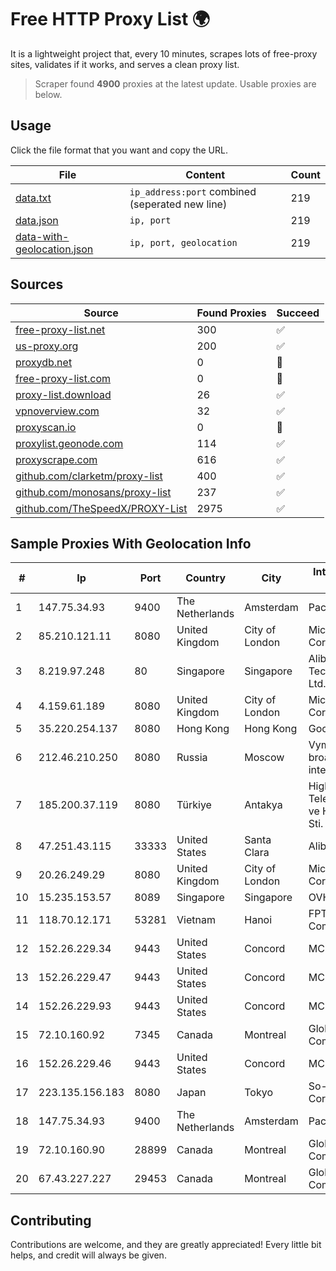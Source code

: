 
# Free HTTP Proxy List 🌍

It is a lightweight project that, every 10 minutes, scrapes lots of free-proxy sites, validates if it works, and serves a clean proxy list.


> Scraper found **4900** proxies at the latest update. Usable proxies are below.

## Usage

Click the file format that you want and copy the URL.


|File|Content|Count|
|----|-------|-----|
|[data.txt](https://raw.githubusercontent.com/themiralay/Proxy-List-World/master/data.txt)|`ip_address:port` combined (seperated new line)|219|
|[data.json](https://raw.githubusercontent.com/themiralay/Proxy-List-World/master/data.json)|`ip, port`|219|
|[data-with-geolocation.json](https://raw.githubusercontent.com/themiralay/Proxy-List-World/master/data-with-geolocation.json)|`ip, port, geolocation`|219|

## Sources

|Source|Found Proxies|Succeed|
|------|-------------|-------|
|[free-proxy-list.net](https://free-proxy-list.net)|300|✅|
|[us-proxy.org](https://www.us-proxy.org)|200|✅|
|[proxydb.net](http://proxydb.net)|0|🚫|
|[free-proxy-list.com](https://free-proxy-list.com/?page=&port=&type%5B%5D=http&type%5B%5D=https&up_time=0&search=Search)|0|🚫|
|[proxy-list.download](https://www.proxy-list.download/HTTP)|26|✅|
|[vpnoverview.com](https://vpnoverview.com/privacy/anonymous-browsing/free-proxy-servers)|32|✅|
|[proxyscan.io](https://www.proxyscan.io)|0|🚫|
|[proxylist.geonode.com](https://proxylist.geonode.com/api/proxy-list?limit=300&page=1&sort_by=lastChecked&sort_type=desc&protocols=http,https)|114|✅|
|[proxyscrape.com](https://api.proxyscrape.com/v2/?request=displayproxies&protocol=http&timeout=10000&country=all&ssl=all&anonymity=all)|616|✅|
|[github.com/clarketm/proxy-list](https://raw.githubusercontent.com/clarketm/proxy-list/master/proxy-list-raw.txt)|400|✅|
|[github.com/monosans/proxy-list](https://raw.githubusercontent.com/monosans/proxy-list/main/proxies/http.txt)|237|✅|
|[github.com/TheSpeedX/PROXY-List](https://raw.githubusercontent.com/TheSpeedX/PROXY-List/master/http.txt)|2975|✅|


## Sample Proxies With Geolocation Info

|#|Ip|Port|Country|City|Internet Service Provider|
|-|--|----|-------|----|-------------------------|
|1|147.75.34.93|9400|The Netherlands|Amsterdam|Packet Host, Inc.|
|2|85.210.121.11|8080|United Kingdom|City of London|Microsoft Corporation|
|3|8.219.97.248|80|Singapore|Singapore|Alibaba (US) Technology Co., Ltd.|
|4|4.159.61.189|8080|United Kingdom|City of London|Microsoft Corporation|
|5|35.220.254.137|8080|Hong Kong|Hong Kong|Google LLC|
|6|212.46.210.250|8080|Russia|Moscow|VympelKom broadband internet|
|7|185.200.37.119|8080|Türkiye|Antakya|High Speed Telekomunikasyon ve Hab. Hiz. Ltd. Sti.|
|8|47.251.43.115|33333|United States|Santa Clara|Alibaba Cloud LLC|
|9|20.26.249.29|8080|United Kingdom|City of London|Microsoft Corporation|
|10|15.235.153.57|8089|Singapore|Singapore|OVH Hosting|
|11|118.70.12.171|53281|Vietnam|Hanoi|FPT Telecom Company|
|12|152.26.229.34|9443|United States|Concord|MCNC|
|13|152.26.229.47|9443|United States|Concord|MCNC|
|14|152.26.229.93|9443|United States|Concord|MCNC|
|15|72.10.160.92|7345|Canada|Montreal|GloboTech Communications|
|16|152.26.229.46|9443|United States|Concord|MCNC|
|17|223.135.156.183|8080|Japan|Tokyo|So-net Corporation|
|18|147.75.34.93|9400|The Netherlands|Amsterdam|Packet Host, Inc.|
|19|72.10.160.90|28899|Canada|Montreal|GloboTech Communications|
|20|67.43.227.227|29453|Canada|Montreal|GloboTech Communications|



## Contributing

Contributions are welcome, and they are greatly appreciated! Every
little bit helps, and credit will always be given.

